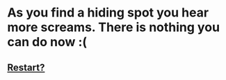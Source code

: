 # As you find a hiding spot you hear more screams. There is nothing you can do now :( 

## [Restart?](../../../../HOME.md)
